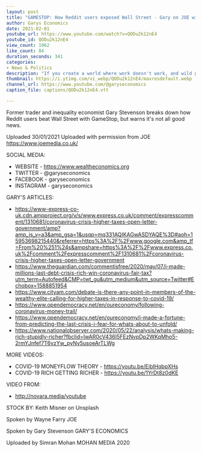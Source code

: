 ```yaml
---
layout: post
title: "GAMESTOP: How Reddit users exposed Wall Street - Gary on JOE with Wayne Farry"
author: Garys Economics
date: 2021-02-01
youtube_url: https://www.youtube.com/watch?v=QODu2k12nE4
youtube_id: QODu2k12nE4
view_count: 1962
like_count: 84
duration_seconds: 341
categories:
- News & Politics
description: "If you create a world where work doesn't work, and wild gambling seems to make you money, ordinary people are gonna want a piece too."
thumbnail: https://i.ytimg.com/vi_webp/QODu2k12nE4/maxresdefault.webp
channel_url: https://www.youtube.com/@garyseconomics
caption_file: captions/QODu2k12nE4.vtt

---
```


Former trader and inequality economist Gary Stevenson breaks down how Reddit users beat Wall Street with GameStop, but warns it's not all good news.


Uploaded 30/01/2021
Uploaded with permission from JOE
https://www.joemedia.co.uk/


SOCIAL MEDIA:
- WEBSITE - https://www.wealtheconomics.org
- TWITTER - @garyseconomics
- FACEBOOK - garyseconomics
- INSTAGRAM - garyseconomics


GARY'S ARTICLES:
- https://www-express-co-uk.cdn.ampproject.org/v/s/www.express.co.uk/comment/expresscomment/1310681/coronavirus-crisis-higher-taxes-open-letter-government/amp?amp_js_v=a3&amp_gsa=1&usqp=mq331AQIKAGwASDYAQE%3D#aoh=15953698215440&referrer=https%3A%2F%2Fwww.google.com&amp_tf=From%20%251%24s&ampshare=https%3A%2F%2Fwww.express.co.uk%2Fcomment%2Fexpresscomment%2F1310681%2Fcoronavirus-crisis-higher-taxes-open-letter-government
- https://www.theguardian.com/commentisfree/2020/may/07/i-made-millions-last-debt-crisis-rich-win-coronavirus-fair-tax?utm_term=Autofeed&CMP=twt_gu&utm_medium&utm_source=Twitter#Echobox=1588851954
- https://www.cityam.com/debate-is-there-any-point-in-members-of-the-wealthy-elite-calling-for-higher-taxes-in-response-to-covid-19/
- https://www.opendemocracy.net/en/oureconomy/following-coronavirus-money-trail/
- https://www.opendemocracy.net/en/oureconomy/i-made-a-fortune-from-predicting-the-last-crisis-i-fear-for-whats-about-to-unfold/
- https://www.nationalobserver.com/2020/05/22/analysis/whats-making-rich-stupidly-richer?fbclid=IwAR0cV436I5FEzNvpDp2WKqMho5-2rmYJnfef7T6vzYw_pyNy5usoeArTLWg


MORE VIDEOS:
- COVID-19 MONEYFLOW THEORY - https://youtu.be/EiblHqbpXHs
- COVID-19 RICH GETTING RICHER - https://youtu.be/1YrDt8z0dKE


VIDEO FROM:
- http://novara.media/youtube


STOCK BY:
Keith Misner on Unsplash


Spoken by Wayne Farry
JOE


Spoken by Gary Stevenson
GARY'S ECONOMICS


Uploaded by Simran Mohan 
MOHAN MEDIA 2020
